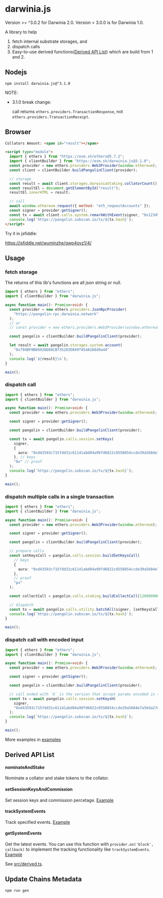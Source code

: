 # darwinia.js

Version >= ^3.0.2 for Darwinia 2.0. Version < 3.0.0 is for Darwinia 1.0.

A library to help

1. fetch internal substrate storages, and
2. dispatch calls
3. Easy-to-use derived functions([Derived API List](#derived-api-list)) which are build from 1 and 2.

## Nodejs

```shell
npm install darwinia.js@^3.1.0
```
NOTE:  
* 3.1.0 break change:

  call returns `ethers.providers.TransactionResponse`, not `ethers.providers.TransactionReceipt`.

## Browser


```html
Collators Amount: <span id="result"></span>

<script type="module">
  import { ethers } from "https://esm.sh/ethers@5.7.2";
  import { clientBuilder } from "https://esm.sh/darwinia.js@3.1.0";
  const provider = new ethers.providers.Web3Provider(window.ethereum);
  const client = clientBuilder.buildPangolinClient(provider);

  // storage
  const result = await client.storages.darwiniaStaking.collatorCount();
  const resultEl = document.getElementById("result");
  resultEl.innerHTML = result;

  // call
  await window.ethereum.request({ method: "eth_requestAccounts" });
  const signer = provider.getSigner();
  const tx = await client.calls.system.remarkWithEvent(signer, "0x12345678");
  console.log(`https://pangolin.subscan.io/tx/${tx.hash}`);
</script>
```

Try it in jsfiddle:

https://jsfiddle.net/wuminzhe/gwp4ovz1/4/

## Usage

### fetch storage

The returns of this lib's functions are all json string or null.

```typescript
import { ethers } from "ethers";
import { clientBuilder } from "darwinia.js";

async function main(): Promise<void> {
  const provider = new ethers.providers.JsonRpcProvider(
    "https://pangolin-rpc.darwinia.network"
  );
  // or
  // const provider = new ethers.providers.Web3Provider(window.ethereum);

  const pangolin = clientBuilder.buildPangolinClient(provider);

  let result = await pangolin.storages.system.account(
    "0x794BF0B66926D84CB735283D849f454A2A8d9a44"
  );
  console.log(`${result}\n`);
}

main();
```

### dispatch call

```typescript
import { ethers } from "ethers";
import { clientBuilder } from "darwinia.js";

async function main(): Promise<void> {
  const provider = new ethers.providers.Web3Provider(window.ethereum);

  const signer = provider.getSigner();

  const pangolin = clientBuilder.buildPangolinClient(provider);

  const tx = await pangolin.calls.session.setKeys(
    signer,
    {
      aura: "0xd43593c715fdd31c61141abd04a99fd6822c8558854ccde39a5684e7a56da27d",
    }, // keys
    "0x" // proof
  );
  console.log(`https://pangolin.subscan.io/tx/${tx.hash}`);
}

main();
```

### dispatch multiple calls in a single transaction

```typescript
import { ethers } from "ethers";
import { clientBuilder } from "darwinia.js";

async function main(): Promise<void> {
  const provider = new ethers.providers.Web3Provider(window.ethereum);

  const signer = provider.getSigner();

  const pangolin = clientBuilder.buildPangolinClient(provider);

  // prepare calls
  const setKeysCall = pangolin.calls.session.buildSetKeysCall(
    // keys
    {
      aura: "0xd43593c715fdd31c61141abd04a99fd6822c8558854ccde39a5684e7a56da27d",
    },
    // proof
    "px"
  );

  const collectCall = pangolin.calls.staking.buildCollectCall(120000000);

  // dispatch
  const tx = await pangolin.calls.utility.batchAll(signer, [setKeysCall, collectCall]);
  console.log(`https://pangolin.subscan.io/tx/${tx.hash}`);
}

main();
```

### dispatch call with encoded input

```typescript
import { ethers } from "ethers";
import { clientBuilder } from "darwinia.js";

async function main(): Promise<void> {
  const provider = new ethers.providers.Web3Provider(window.ethereum);

  const signer = provider.getSigner();

  const pangolin = clientBuilder.buildPangolinClient(provider);

  // call ended with `D` is the version that accept params encoded in scale codec
  const tx = await pangolin.calls.session.setKeysH(
    signer,
    "0xd43593c715fdd31c61141abd04a99fd6822c8558854ccde39a5684e7a56da27d00" // encoded (keys, proof)
  );
  console.log(`https://pangolin.subscan.io/tx/${tx.hash}`);
}

main();
```

More examples in [examples](https://github.com/darwinia-network/darwinia.js/tree/main/examples)

## Derived API List

#### nominateAndStake

Nominate a collator and stake tokens to the collator.

#### setSessionKeysAndCommission

Set session keys and commission percetage. [Example](https://github.com/darwinia-network/darwinia.js/tree/main/examples/derived_set_session_keys_and_commission.ts)

#### trackSystemEvents

Track specified events. [Example](https://github.com/darwinia-network/darwinia.js/tree/main/examples/derived_track_system_events.ts)

#### getSystemEvents

Get the latest events. You can use this function with `provider.on('block', callback)` to implement the tracking functionality like `trackSystemEvents`. [Example](https://github.com/darwinia-network/darwinia.js/tree/main/examples/derived_get_system_events.ts)

See [src/derived.ts](https://github.com/darwinia-network/darwinia.js/tree/main/src/derived.ts).

## Update Chains Metadata

```
npm run gen
```
